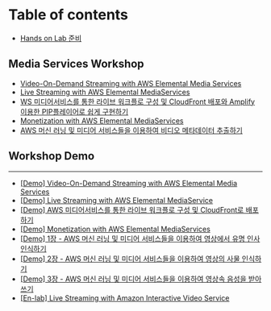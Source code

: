 # Table of contents

* [Hands on Lab 준비](README.md)

## Media Services Workshop <a href="#vod" id="vod"></a>

* [Video-On-Demand Streaming with AWS Elemental Media Services](vod/vod.md)
* [Live Streaming with AWS Elemental MediaServices](vod/live-streaming-with-aws-elemental-mediaservices.md)
* [WS 미디어서비스를 통한 라이브 워크플로 구성 및 CloudFront 배포와 Amplify 이용한 PIP플레이어로 쉽게 구현하기](vod/aws.md)
* [Monetization with AWS Elemental MediaServices](vod/monetization-with-aws-elemental-mediaservices.md)
* [AWS 머신 러닝 및 미디어 서비스들을 이용하여 비디오 메타데이터 추출하기](vod/media-analysis.md)

## Workshop Demo <a href="#hand-on-lab-record" id="hand-on-lab-record"></a>

***

* [\[Demo\] Video-On-Demand Streaming with AWS Elemental Media Services](https://youtu.be/ZO2c47KF4KE)
* [\[Demo\] Live Streaming with AWS Elemental MediaService](https://www.youtube.com/watch?v=YLibzVpQgo0)
* [\[Demo\] AWS 미디어서비스를 통한 라이브 워크플로 구성 및 CloudFront로 배포하기](https://youtu.be/ZO2c47KF4KE)
* [\[Demo\] Monetization with AWS Elemental MediaServices](https://youtu.be/yOiLKIZOYjE)
* [\[Demo\] 1장 - AWS 머신 러닝 및 미디어 서비스들을 이용하여 영상에서 유명 인사 인식하기](https://youtu.be/IrGVh9aPMTw)
* [\[Demo\] 2장 - AWS 머신 러닝 및 미디어 서비스들을 이용하여 영상의 사물 인식하기](https://youtu.be/34jPHqlOUHY)
* [\[Demo\] 3장 - AWS 머신 러닝 및 미디어 서비스들을 이용하여 영상속 음성을 받아쓰기](https://youtu.be/R9jQ2weHPf0)
* [\[En-lab\] Live Streaming with Amazon Interactive Video Service](https://ivs-streaming.workshop.aws/en/)
